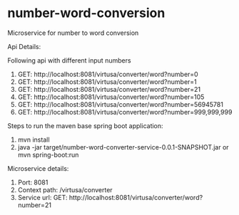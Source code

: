 # number-word-conversion
Microservice for number to word conversion

Api Details:

Following api with different input numbers
1. GET: http://localhost:8081/virtusa/converter/word?number=0
1. GET: http://localhost:8081/virtusa/converter/word?number=1
1. GET: http://localhost:8081/virtusa/converter/word?number=21
1. GET: http://localhost:8081/virtusa/converter/word?number=105
1. GET: http://localhost:8081/virtusa/converter/word?number=56945781
1. GET: http://localhost:8081/virtusa/converter/word?number=999,999,999


Steps to run the maven base spring boot application:
1. mvn install
2. java -jar target/number-word-converter-service-0.0.1-SNAPSHOT.jar 
    or 
   mvn spring-boot:run


Microservice details:
  1. Port: 8081
  2. Context path: /virtusa/converter
  3. Service url: GET: http://localhost:8081/virtusa/converter/word?number=21
